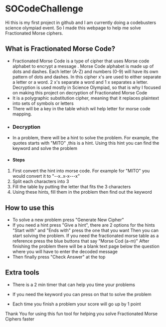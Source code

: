 # SOCodeChallenge
Hi this is my first project in github and I am currently doing a codebusters science olympiad event. So I made this webpage to help me solve Fractionated Morse ciphers. 

## What is Fractionated Morse Code?

- Fractionated Morse Code is a type of cipher that uses Morse code alphabet to encrypt a message . Morse Code alphabet is made up of dots and dashes. Each letter (A-Z) and numbers (0-9) will have its own pattern of dots and dashes. In this cipher x's are used to either separate a letter or a word. 2 x's separate a word and 1 x separates a letter.  Decryption is used mostly in Science Olympiad, so that is why I focused on making this project on decryption of Fractionated Morse Code
- It is a polygraphic substitution cipher, meaning that it replaces plaintext into sets of symbols or letters
- There will be a key in the table which wil help letter for morse code mapping.
- ### Decryption
- In a problem, there will be a hint to solve the problem. For example, the quotes starts with "MITO" ,this is a hint. Using this hint you can find the keyword and solve the problem
- #### Steps
 1. First convert the hint into morse code. For example for "MITO" you would convert it to "--x..x-x---x"
 2. Split each characters into 3
 3. Fill the table by putting the letter that fits the 3 characters
 4. Using these hints, fill them in the problem then find out the keyword
  

## How to use this 
- To solve a new problem press "Generate New Cipher" 
- If you need a hint press "Give a hint", there are 2 options for the hints "Start with" and "Ends with" press the one that you want Then you can start solving the problem. If you need the fractionated morse table as a reference press the blue buttons that say "Morse Cod (a-m)" After finishing the problem there will be a blank text page below the question where you will have to enter the decoded message
- Then finally press "Check Answer" at the top




## Extra tools
    
- There is a 2 min timer that can help you time your problems
- If you need the keyword you can press on that to solve the problem
    
- Each time you finish a problem your score will go up by 1 point


Thank You for using this fun tool for helping you solve Fractionated Morse Ciphers faster

